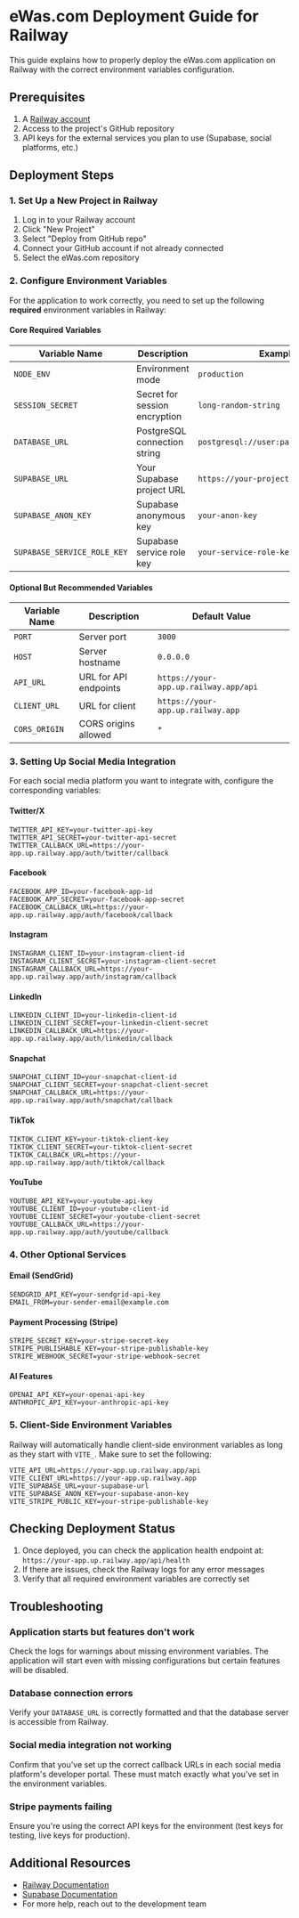 # eWas.com Deployment Guide for Railway

This guide explains how to properly deploy the eWas.com application on Railway with the correct environment variables configuration.

## Prerequisites

1. A [Railway account](https://railway.app/)
2. Access to the project's GitHub repository
3. API keys for the external services you plan to use (Supabase, social platforms, etc.)

## Deployment Steps

### 1. Set Up a New Project in Railway

1. Log in to your Railway account
2. Click "New Project"
3. Select "Deploy from GitHub repo"
4. Connect your GitHub account if not already connected
5. Select the eWas.com repository

### 2. Configure Environment Variables

For the application to work correctly, you need to set up the following **required** environment variables in Railway:

#### Core Required Variables

| Variable Name | Description | Example |
|---------------|-------------|---------|
| `NODE_ENV` | Environment mode | `production` |
| `SESSION_SECRET` | Secret for session encryption | `long-random-string` |
| `DATABASE_URL` | PostgreSQL connection string | `postgresql://user:pass@host:port/db` |
| `SUPABASE_URL` | Your Supabase project URL | `https://your-project.supabase.co` |
| `SUPABASE_ANON_KEY` | Supabase anonymous key | `your-anon-key` |
| `SUPABASE_SERVICE_ROLE_KEY` | Supabase service role key | `your-service-role-key` |

#### Optional But Recommended Variables

| Variable Name | Description | Default Value |
|---------------|-------------|--------------|
| `PORT` | Server port | `3000` |
| `HOST` | Server hostname | `0.0.0.0` |
| `API_URL` | URL for API endpoints | `https://your-app.up.railway.app/api` |
| `CLIENT_URL` | URL for client | `https://your-app.up.railway.app` |
| `CORS_ORIGIN` | CORS origins allowed | `*` |

### 3. Setting Up Social Media Integration

For each social media platform you want to integrate with, configure the corresponding variables:

#### Twitter/X

```
TWITTER_API_KEY=your-twitter-api-key
TWITTER_API_SECRET=your-twitter-api-secret
TWITTER_CALLBACK_URL=https://your-app.up.railway.app/auth/twitter/callback
```

#### Facebook

```
FACEBOOK_APP_ID=your-facebook-app-id
FACEBOOK_APP_SECRET=your-facebook-app-secret
FACEBOOK_CALLBACK_URL=https://your-app.up.railway.app/auth/facebook/callback
```

#### Instagram

```
INSTAGRAM_CLIENT_ID=your-instagram-client-id
INSTAGRAM_CLIENT_SECRET=your-instagram-client-secret
INSTAGRAM_CALLBACK_URL=https://your-app.up.railway.app/auth/instagram/callback
```

#### LinkedIn

```
LINKEDIN_CLIENT_ID=your-linkedin-client-id
LINKEDIN_CLIENT_SECRET=your-linkedin-client-secret
LINKEDIN_CALLBACK_URL=https://your-app.up.railway.app/auth/linkedin/callback
```

#### Snapchat

```
SNAPCHAT_CLIENT_ID=your-snapchat-client-id
SNAPCHAT_CLIENT_SECRET=your-snapchat-client-secret
SNAPCHAT_CALLBACK_URL=https://your-app.up.railway.app/auth/snapchat/callback
```

#### TikTok

```
TIKTOK_CLIENT_KEY=your-tiktok-client-key
TIKTOK_CLIENT_SECRET=your-tiktok-client-secret
TIKTOK_CALLBACK_URL=https://your-app.up.railway.app/auth/tiktok/callback
```

#### YouTube

```
YOUTUBE_API_KEY=your-youtube-api-key
YOUTUBE_CLIENT_ID=your-youtube-client-id
YOUTUBE_CLIENT_SECRET=your-youtube-client-secret
YOUTUBE_CALLBACK_URL=https://your-app.up.railway.app/auth/youtube/callback
```

### 4. Other Optional Services

#### Email (SendGrid)

```
SENDGRID_API_KEY=your-sendgrid-api-key
EMAIL_FROM=your-sender-email@example.com
```

#### Payment Processing (Stripe)

```
STRIPE_SECRET_KEY=your-stripe-secret-key
STRIPE_PUBLISHABLE_KEY=your-stripe-publishable-key
STRIPE_WEBHOOK_SECRET=your-stripe-webhook-secret
```

#### AI Features

```
OPENAI_API_KEY=your-openai-api-key
ANTHROPIC_API_KEY=your-anthropic-api-key
```

### 5. Client-Side Environment Variables

Railway will automatically handle client-side environment variables as long as they start with `VITE_`.
Make sure to set the following:

```
VITE_API_URL=https://your-app.up.railway.app/api
VITE_CLIENT_URL=https://your-app.up.railway.app
VITE_SUPABASE_URL=your-supabase-url
VITE_SUPABASE_ANON_KEY=your-supabase-anon-key
VITE_STRIPE_PUBLIC_KEY=your-stripe-publishable-key
```

## Checking Deployment Status

1. Once deployed, you can check the application health endpoint at: `https://your-app.up.railway.app/api/health`
2. If there are issues, check the Railway logs for any error messages
3. Verify that all required environment variables are correctly set

## Troubleshooting

### Application starts but features don't work

Check the logs for warnings about missing environment variables. The application will start even with missing configurations but certain features will be disabled.

### Database connection errors

Verify your `DATABASE_URL` is correctly formatted and that the database server is accessible from Railway.

### Social media integration not working

Confirm that you've set up the correct callback URLs in each social media platform's developer portal. These must match exactly what you've set in the environment variables.

### Stripe payments failing

Ensure you're using the correct API keys for the environment (test keys for testing, live keys for production).

## Additional Resources

- [Railway Documentation](https://docs.railway.app/)
- [Supabase Documentation](https://supabase.io/docs)
- For more help, reach out to the development team 